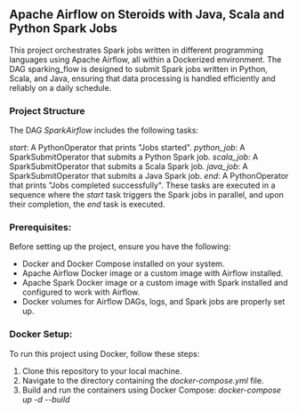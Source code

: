 ## Apache Airflow on Steroids with Java, Scala and Python Spark Jobs

This project orchestrates Spark jobs written in different programming languages using Apache Airflow, all within a Dockerized environment. The DAG sparking_flow is designed to submit Spark jobs written in Python, Scala, and Java, ensuring that data processing is handled efficiently and reliably on a daily schedule.

### Project Structure

The DAG _SparkAirflow_ includes the following tasks:

_start_: A PythonOperator that prints "Jobs started".
_python_job_: A SparkSubmitOperator that submits a Python Spark job.
_scala_job_: A SparkSubmitOperator that submits a Scala Spark job.
_java_job_: A SparkSubmitOperator that submits a Java Spark job.
_end_: A PythonOperator that prints "Jobs completed successfully".
These tasks are executed in a sequence where the _start_ task triggers the Spark jobs in parallel, and upon their completion, the _end_ task is executed.

### Prerequisites:
Before setting up the project, ensure you have the following:
+ Docker and Docker Compose installed on your system.
+ Apache Airflow Docker image or a custom image with Airflow installed.
+ Apache Spark Docker image or a custom image with Spark installed and configured to work with Airflow.
+ Docker volumes for Airflow DAGs, logs, and Spark jobs are properly set up.

### Docker Setup:
To run this project using Docker, follow these steps:

  1. Clone this repository to your local machine.
  2. Navigate to the directory containing the _docker-compose.yml_ file.
  3. Build and run the containers using Docker Compose:
      _docker-compose up -d --build_
